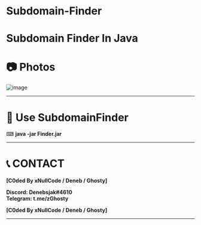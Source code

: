 # Subdomain-Finder
# Subdomain Finder In Java

# __📷 Photos__

![image](https://cdn.discordapp.com/attachments/886982003373776916/890050522508329081/unknown.png)

****
# __💎 Use SubdomainFinder__

⌨ __java -jar Finder.jar__

****
# 📞 __CONTACT__

__[C0ded By xNullCode / Deneb / Ghosty]__
                        
__Discord: Denebsjak#4610__    
__Telegram: t.me/zGhosty__       

__[C0ded By xNullCode / Deneb / Ghosty]__

****
